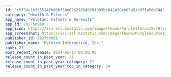 ```yaml
---
id: "c5f39c1e395514fb99bf58e67b298548f84989beb424364e85a51c07fa5db744"
category: "Health & Fitness"
app_name: "Peloton: Fitness & Workouts"
app_id: 792750948
app_icon: https://is1-ssl.mzstatic.com/image/thumb/Purple116/v4/85/9f/ea/859fea08-de36-d35f-2cc4-5997ed724e93/peloton-white-0-0-1x_U007emarketing-0-7-0-sRGB-0-85-220.png/1024x1024bb.png
app_screenshot: https://is1-ssl.mzstatic.com/image/thumb/PurpleSource116/v4/4a/80/db/4a80db1b-b3f6-93bf-47c7-9e2a71172df0/fa1b5020-c6aa-442e-815a-cc879c28c152_1.jpg/1284x2778bb.png
publisher_id: 792750951
publisher_name: "Peloton Interactive, Inc."
rank: 23
most_recent_release: 2024-01-17 00:00:00
release_count_in_past_year: 31
release_count_in_past_year_category: 21
release_count_in_past_year_top_in_category: 34
---
```

